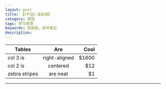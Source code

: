 ```yaml
---
layout: post
title: 【《干法》读后感】
category: 感悟
tags: 学习感悟 
keywords: 高效能，读书笔记
description: 
---
```


| Tables        | Are           | Cool  |
| ------------- |:-------------:| -----:|
| col 3 is      | right-aligned | $1600 |
| col 2 is      | centered      |   $12 |
| zebra stripes | are neat      |    $1 |

---
